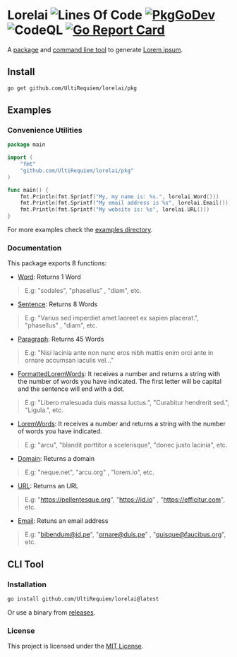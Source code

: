 # Lorelai ![Lines Of Code](https://img.shields.io/tokei/lines/github.com/UltiRequiem/lorelai?color=blue&label=Total%20Lines) [![PkgGoDev](https://pkg.go.dev/badge/github.com/UltiRequiem/lorelai)](https://pkg.go.dev/github.com/UltiRequiem/lorelai) ![CodeQL](https://github.com/UltiRequiem/lorelai/workflows/CodeQL/badge.svg) [![Go Report Card](https://goreportcard.com/badge/github.com/UltiRequiem/lorelai)](https://goreportcard.com/report/github.com/UltiRequiem/lorelai)

A [package](#documentation) and [command line tool](#cli-tool) to generate
[Lorem ipsum](https://en.wikipedia.org/wiki/Lorem_ipsum).

## Install

```bash
go get github.com/UltiRequiem/lorelai/pkg
```

## Examples

### Convenience Utilities

```go
package main

import (
	"fmt"
	"github.com/UltiRequiem/lorelai/pkg"
)

func main() {
	fmt.Println(fmt.Sprintf("My, my name is: %s.", lorelai.Word()))
	fmt.Println(fmt.Sprintf("My email address is %s", lorelai.Email()))
	fmt.Println(fmt.Sprintf("My website is: %s", lorelai.URL()))
}
```

For more examples check the [examples directory](./example/main.go).

### Documentation

This package exports 8 functions:

- [Word](https://github.com/UltiRequiem/lorelai/blob/main/pkg/root.go#L29):
  Returns 1 Word

> E.g: "sodales", "phasellus" , "diam", etc.

- [Sentence](https://github.com/UltiRequiem/lorelai/blob/main/pkg/root.go#L34):
  Returns 8 Words

> E.g: "Varius sed imperdiet amet laoreet ex sapien placerat.", "phasellus" ,
> "diam", etc.

- [Paragraph](https://github.com/UltiRequiem/lorelai/blob/main/pkg/root.go#L39):
  Returns 45 Words

> E.g: "Nisi lacinia ante non nunc eros nibh mattis enim orci ante in ornare
> accumsan iaculis vel..."

- [FormattedLoremWords](https://github.com/UltiRequiem/lorelai/blob/main/pkg/root.go#L24):
  It receives a number and returns a string with the number of words you have
  indicated. The first letter will be capital and the sentence will end with a
  dot.

> E.g: "Libero malesuada duis massa luctus.", "Curabitur hendrerit sed.", "Ligula.", etc.

- [LoremWords](https://github.com/UltiRequiem/lorelai/blob/main/pkg/root.go#L10): It receives a number and returns a string with the number of words you have indicated.

> E.g: "arcu", "blandit porttitor a scelerisque", "donec justo lacinia", etc.

- [Domain](https://github.com/UltiRequiem/lorelai/blob/main/pkg/convenience.go#L10): Returns a domain

> E.g: "neque.net", "arcu.org" , "lorem.io", etc.

- [URL](https://github.com/UltiRequiem/lorelai/blob/main/pkg/convenience.go#L17): Returns an URL

> E.g: "https://pellentesque.org", "https://id.io" , "https://efficitur.com", etc.

- [Email](https://github.com/UltiRequiem/lorelai/blob/main/pkg/convenience.go#L22): Retuns an email address

> E.g: "bibendum@id.pe", "ornare@duis.pe" , "quisque@faucibus.org", etc.

## CLI Tool

### Installation

```bash
go install github.com/UltiRequiem/lorelai@latest
```

Or use a binary from
[releases](https://github.com/UltiRequiem/lorelai/releases/latest).

### License

This project is licensed under the [MIT License](./LICENSE.md).
